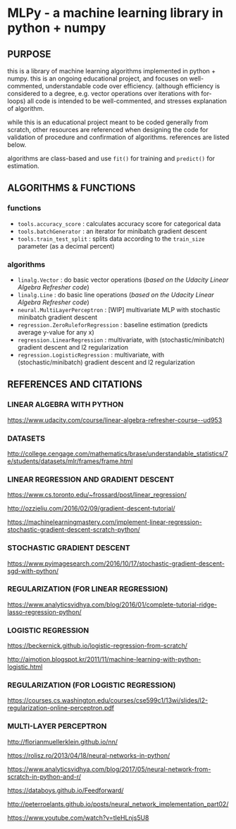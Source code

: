 # MLPy - a machine learning library in python + numpy

## PURPOSE

this is a library of machine learning algorithms implemented in python + numpy.
this is an ongoing educational project, and focuses on well-commented, understandable code over efficiency.
(although efficiency is considered to a degree, e.g. vector operations over iterations with for-loops)
all code is intended to be well-commented, and stresses explanation of algorithm.

while this is an educational project meant to be coded generally from scratch, other resources are referenced when designing the code for validation of procedure and confirmation of algorithms. references are listed below.

algorithms are class-based and use `fit()` for training and `predict()` for estimation.

## ALGORITHMS & FUNCTIONS

### functions
- `tools.accuracy_score` : calculates accuracy score for categorical data
- `tools.batchGenerator` : an iterator for minibatch gradient descent
- `tools.train_test_split` : splits data according to the `train_size` parameter (as a decimal percent)

### algorithms
- `linalg.Vector` : do basic vector operations (*based on the Udacity Linear Algebra Refresher code*)
- `linalg.Line` : do basic line operations (*based on the Udacity Linear Algebra Refresher code*)
- `neural.MultiLayerPerceptron` : [WIP] multivariate MLP with stochastic minibatch gradient descent
- `regression.ZeroRuleforRegression` : baseline estimation (predicts average y-value for any x)
- `regression.LinearRegression` : multivariate, with (stochastic/minibatch) gradient descent and l2 regularization
- `regression.LogisticRegression` : multivariate, with (stochastic/minibatch) gradient descent and l2 regularization

## REFERENCES AND CITATIONS

### LINEAR ALGEBRA WITH PYTHON
https://www.udacity.com/course/linear-algebra-refresher-course--ud953

### DATASETS
http://college.cengage.com/mathematics/brase/understandable_statistics/7e/students/datasets/mlr/frames/frame.html

### LINEAR REGRESSION AND GRADIENT DESCENT
https://www.cs.toronto.edu/~frossard/post/linear_regression/

http://ozzieliu.com/2016/02/09/gradient-descent-tutorial/

https://machinelearningmastery.com/implement-linear-regression-stochastic-gradient-descent-scratch-python/

### STOCHASTIC GRADIENT DESCENT
https://www.pyimagesearch.com/2016/10/17/stochastic-gradient-descent-sgd-with-python/

### REGULARIZATION (FOR LINEAR REGRESSION)
https://www.analyticsvidhya.com/blog/2016/01/complete-tutorial-ridge-lasso-regression-python/

### LOGISTIC REGRESSION
https://beckernick.github.io/logistic-regression-from-scratch/

http://aimotion.blogspot.kr/2011/11/machine-learning-with-python-logistic.html

### REGULARIZATION (FOR LOGISTIC REGRESSION)
https://courses.cs.washington.edu/courses/cse599c1/13wi/slides/l2-regularization-online-perceptron.pdf

### MULTI-LAYER PERCEPTRON
http://florianmuellerklein.github.io/nn/

https://rolisz.ro/2013/04/18/neural-networks-in-python/

https://www.analyticsvidhya.com/blog/2017/05/neural-network-from-scratch-in-python-and-r/

https://databoys.github.io/Feedforward/

http://peterroelants.github.io/posts/neural_network_implementation_part02/

https://www.youtube.com/watch?v=tIeHLnjs5U8
